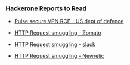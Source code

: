 ### Hackerone Reports to Read

- [ Pulse secure VPN RCE - US dept of defence ](https://hackerone.com/reports/695005)

- [ HTTP Request smuggling - Zomato ](https://hackerone.com/reports/771666)

- [ HTTP Request smuggling - slack ](https://hackerone.com/reports/737140)

- [ HTTP Request smuggling - Newrelic ](https://hackerone.com/reports/498052)

